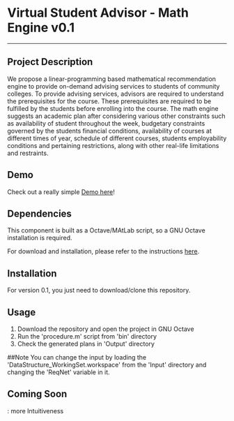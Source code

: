 # Virtual Student Advisor - Math Engine v0.1
***
## Project Description
We propose a linear-programming based mathematical recommendation engine to provide on-demand advising services to students of community colleges. To provide advising services, advisors are required to understand the prerequisites for the course. These prerequisites are required to be fulfilled by the students before enrolling into the course. The math engine suggests an academic plan after considering various other constraints such as availability of student throughout the week, budgetary constraints governed by the students financial conditions, availability of courses at different times of year, schedule of different courses, students employability conditions and pertaining restrictions, along with other real-life limitations and restraints.

## Demo
Check out a really simple [Demo here]()!

## Dependencies
This component is built as a Octave/MAtLab script, so a GNU Octave installation is required.

For download and installation, please refer to the instructions [here](https://www.gnu.org/software/octave/download.html).

## Installation
For version 0.1, you just need to download/clone this repository.

## Usage
  1. Download the repository and open the project in GNU Octave
  2. Run the 'procedure.m' script from 'bin' directory
  3. Check the generated plans in 'Output' directory

##Note
You can change the input by loading the 'DataStructure_WorkingSet.workspace' from the 'Input' directory and changing the 'ReqNet' variable in it.

## Coming Soon
  : more Intuitiveness
